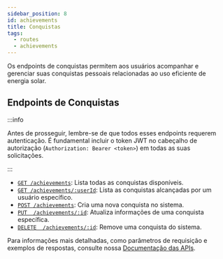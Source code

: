 ```yaml
---
sidebar_position: 8
id: achievements
title: Conquistas
tags:
  - routes
  - achievements
---
```


Os endpoints de conquistas permitem aos usuários acompanhar e gerenciar suas conquistas pessoais relacionadas ao uso eficiente de energia solar.

## Endpoints de Conquistas

:::info

Antes de prosseguir, lembre-se de que todos esses endpoints requerem autenticação. É fundamental incluir o token JWT no cabeçalho de autorização (`Authorization: Bearer <token>`) em todas as suas solicitações.

:::

- [`GET /achievements`](/api/buscar-conquistas): Lista todas as conquistas disponíveis.
- [`GET /achievements/:userId`](/api/buscar-conquista-por-id): Lista as conquistas alcançadas por um usuário específico.
- [`POST /achievements`](/api/criar-conquista): Cria uma nova conquista no sistema.
- [`PUT  /achievements/:id`](/api/atualizar-conquistas): Atualiza informações de uma conquista específica.
- [`DELETE  /achievements/:id`](/api/excluir-conquista): Remove uma conquista do sistema.

Para informações mais detalhadas, como parâmetros de requisição e exemplos de respostas, consulte nossa [Documentação das APIs](/api).
